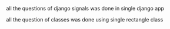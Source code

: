 all the questions of django signals was done in single django app

all the question of classes was done using single rectangle class
